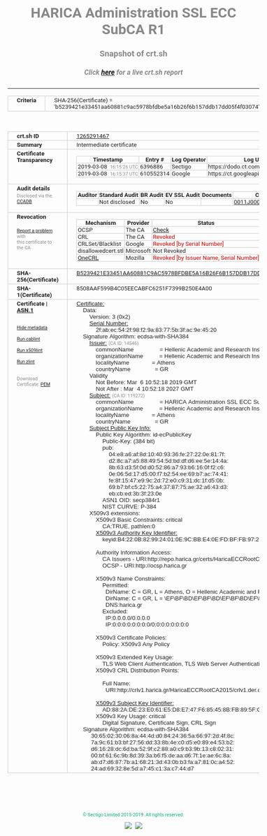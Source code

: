 # HARICA Administration SSL ECC SubCA R1
### Snapshot of crt.sh
##### Click [here](https://crt.sh/?q=B5239421E33451AA60881C9AC5978BFDBE5A16B26F6B157DDB17DD05F4F03074) for a live crt.sh report

---
<!DOCTYPE HTML PUBLIC "-//W3C//DTD HTML 4.0 Transitional//EN">
<HTML>
<HEAD>
  <META http-equiv="Content-Type" content="text/html; charset=UTF-8">
  <TITLE>crt.sh | b5239421e33451aa60881c9ac5978bfdbe5a16b26f6b157ddb17dd05f4f03074</TITLE>
  <META name="description" content="Free CT Log Certificate Search Tool from Sectigo (formerly Comodo CA)">
  <META name="keywords" content="crt.sh, CT, Certificate Transparency, Certificate Search, SSL Certificate, Sectigo, Comodo CA">
  <LINK href="//fonts.googleapis.com/css?family=Roboto+Mono|Roboto:400,400i,700,700i" rel="stylesheet">
  <STYLE type="text/css">
    a {
      white-space: nowrap;
    }
    body {
      color: #888888;
      font: 12pt Roboto, sans-serif;
      padding-top: 10px;
      text-align: center
    }
    form {
      margin: 0px
    }
    span {
      border-radius: 10px
    }
    span.heading {
      color: #888888;
      font: 12pt Roboto, sans-serif
    }
    span.title {
      background-color: #00B373;
      color: #FFFFFF;
      font: bold 18pt Roboto, sans-serif;
      padding: 0px 5px
    }
    span.text {
      color: #888888;
      font: 10pt Roboto, sans-serif
    }
    span.whiteongrey {
      background-color: #D9D9D6;
      color: #FFFFFF;
      font: bold 18pt Roboto, sans-serif;
      padding: 0px 5px
    }
    table {
      border-collapse: collapse;
      color: #222222;
      font: 10pt Roboto, sans-serif;
      margin-left: auto;
      margin-right: auto
    }
    table.options {
      border: none;
      margin-left: 10px
    }
    td, th {
      border: 1px solid #CCCCCC;
      padding: 0px 2px;
      text-align: left;
      vertical-align: top
    }
    td.outer, th.outer {
      border: 1px solid #CCCCCC;
      padding: 2px 20px;
      text-align: left
    }
    th.heading {
      color: #888888;
      font: bold italic 12pt Roboto, sans-serif;
      padding: 20px 0px 0px;
      text-align: center
    }
    th.options, td.options {
      border: none;
      vertical-align: middle
    }
    td.text {
      font: 10pt "Roboto Mono", sans-serif;
      padding: 2px 20px
    }
    td.heading {
      border: none;
      color: #888888;
      font: 12pt Roboto, sans-serif;
      padding-top: 20px;
      text-align: center
    }
    table.lint td, th {
      text-align: center
    }
    .button {
      background-color: #00B373;
      border-radius: 10px;
      color: #FFFFFF;
      font: bold 13pt Roboto, sans-serif
    }
    .copyright {
      font: 8pt Roboto, sans-serif;
      color: #00B373
    }
    .input {
      border: 1px solid #888888;
      font-weight: bold;
      text-align: center
    }
    .small {
      font: 8pt Roboto, sans-serif;
      color: #888888
    }
    .error {
      background-color: #FFDFDF;
      color: #CC0000;
      font-weight: bold
    }
    .fatal {
      background-color: #0000AA;
      color: #FFFFFF;
      font-weight: bold
    }
    .notice {
      background-color: #FFFFDF;
      color: #606000
    }
    .warning {
      background-color: #FFEFDF;
      color: #DF6000
    }
  </STYLE>
</HEAD>
<BODY>

<TABLE>
  <TR>
    <TH class="outer">Criteria</TH>
    <TD class="outer">SHA-256(Certificate) = 'b5239421e33451aa60881c9ac5978bfdbe5a16b26f6b157ddb17dd05f4f03074'</TD>
  </TR>
</TABLE>
<BR>
<TABLE>
  <TR>
    <TH class="outer">crt.sh ID</TH>
    <TD class="outer"><A href="?id=1265291467">1265291467</A></TD>
  </TR>
  <TR>
    <TH class="outer">Summary</TH>
    <TD class="outer">Intermediate certificate</TD>
  </TR>
  <TR>
    <TH class="outer">Certificate<BR>Transparency</TH>
    <TD class="outer">
<TABLE class="options" style="margin-left:0px">
  <TR>
    <TH>Timestamp</TH>
    <TH>Entry #</TH>
    <TH>Log Operator</TH>
    <TH>Log URL</TH>
  </TR>
  <TR>
    <TD>2019-03-08&nbsp; <FONT class="small">16:15:26 UTC</FONT></TD>
    <TD>6396886</TD>
    <TD>Sectigo</TD>
    <TD>https://dodo.ct.comodo.com</TD>
  </TR>
  <TR>
    <TD>2019-03-08&nbsp; <FONT class="small">16:15:37 UTC</FONT></TD>
    <TD>610552314</TD>
    <TD>Google</TD>
    <TD>https://ct.googleapis.com/rocketeer</TD>
  </TR>
</TABLE>
    </TD>
  </TR>
  <TR>
    <TH class="outer">Audit details<BR>
      <DIV class="small" style="padding-top:3px">Disclosed via the
        <A href="//ccadb-public.secure.force.com/mozilla/PublicAllIntermediateCerts" target="_blank">CCADB</A></DIV>
    </TH>
    <TD class="outer">
<TABLE class="options" style="margin-left:0px">
  <TR>
    <TH>Auditor</TH>
    <TH>Standard Audit</TH>
    <TH>BR Audit</TH>
    <TH>EV SSL Audit</TH>
    <TH>Documents</TH>
    <TH>CCADB</TH>
    <TH>Root Owner / Certificate</TH>
  </TR>
  <TR>
    <TD style="vertical-align:middle"></TD>
    <TD>Not disclosed    <TD>No    <TD>No    <TD>
    </TD>
    <TD><A href="//ccadb.force.com/0011J00001N0snGQAR" target="_blank">0011J00001N0snGQAR</A></TD>
    <TD><A href="/?id=12729857">HARICA</A></TD>
  </TR>
</TABLE>
    </TD>
  </TR>
  <TR>
    <TH class="outer">Revocation<BR><BR>
      <DIV class="small" style="padding-top:3px"><A href="?id=1265291467&opt=problemreporting">Report a problem</A> with<BR>this certificate to the CA</DIV></TH>
    <TD class="outer">
      <TABLE class="options" style="margin-left:0px">
        <TR>
          <TH>Mechanism</TH>
          <TH>Provider</TH>
          <TH>Status</TH>
          <TH>Revocation Date</TH>
          <TH>Last Observed in CRL</TH>
          <TH>Last Checked <SPAN style="color:#CC0000;vertical-align:middle;font-size:70%;font-weight:normal">(Error)</SPAN></TH>
        </TR>
        <TR>
          <TD>OCSP</TD>
          <TD>The CA</TD>
          <TD><A href="?id=1265291467&opt=ocsp">Check</A></TD>
          <TD><SPAN style="color:#888888">?</SPAN></TD>
          <TD><SPAN style="color:#888888">n/a</SPAN></TD>
          <TD><SPAN style="color:#888888">?</SPAN></TD>
        </TR>
        <TR>
          <TD>CRL</TD>
          <TD>The CA</TD>
          <TD><SPAN style="color:#CC0000">Revoked</SPAN></TD><TD>2019-03-07&nbsp; <FONT class="small">09:36:08 UTC</FONT></TD><TD>2019-05-06&nbsp; <FONT class="small">10:48:25 UTC</FONT></TD><TD>2019-12-04&nbsp; <FONT class="small">16:50:07 UTC</FONT></TD>
        </TR>
        <TR>
          <TD>CRLSet/Blacklist</TD>
          <TD>Google</TD>
          <TD><SPAN style="color:#CC0000">Revoked [by Serial Number]</SPAN></TD>
          <TD><SPAN style="color:#888888">n/a</SPAN></TD>
          <TD><SPAN style="color:#888888">n/a</SPAN></TD>
          <TD><SPAN style="color:#888888">n/a</SPAN></TD>
        </TR>
        <TR>
          <TD>disallowedcert.stl</TD>
          <TD>Microsoft</TD>
          <TD>Not Revoked</TD>
          <TD><SPAN style="color:#888888">n/a</SPAN></TD>
          <TD><SPAN style="color:#888888">n/a</SPAN></TD>
          <TD><SPAN style="color:#888888">n/a</SPAN></TD>
        </TR>
        <TR>
          <TD><A href="/mozilla-onecrl" target="_blank">OneCRL</A></TD>
          <TD>Mozilla</TD>
          <TD><SPAN style="color:#CC0000">Revoked [by Issuer Name, Serial Number]</SPAN></TD><TD><SPAN style="color:#888888">Unknown</SPAN></TD>
          <TD><SPAN style="color:#888888">n/a</SPAN></TD>
          <TD><SPAN style="color:#888888">n/a</SPAN></TD>
        </TR>
      </TABLE>
    </TD>
  </TR>
  <TR>
    <TH class="outer">SHA-256(Certificate)</TH>
    <TD class="outer"><A href="//censys.io/certificates/b5239421e33451aa60881c9ac5978bfdbe5a16b26f6b157ddb17dd05f4f03074">B5239421E33451AA60881C9AC5978BFDBE5A16B26F6B157DDB17DD05F4F03074</A></TD>
  </TR>
  <TR>
    <TH class="outer">SHA-1(Certificate)</TH>
    <TD class="outer">8508AAF599B4C05EECABFC6251F7399B250E4A00</TD>
  </TR>
  <TR>
    <TH class="outer">Certificate | <A href="?asn1=1265291467">ASN.1</A>
      <SPAN class="small"><BR>
      <BR><BR><A href="?id=1265291467&opt=nometadata">Hide metadata</A>
      <BR><BR><A href="?id=1265291467&opt=cablint">Run cablint</A>
      <BR><BR><A href="?id=1265291467&opt=x509lint">Run x509lint</A>
      <BR><BR><A href="?id=1265291467&opt=zlint">Run zlint</A>
      <BR><BR><BR>Download Certificate: <A href="?d=1265291467">PEM</A>
      </SPAN>
    </TH>
    <TD class="text"><A href="?d=1265291467">Certificate:</A><BR>&nbsp;&nbsp;&nbsp;&nbsp;Data:<BR>&nbsp;&nbsp;&nbsp;&nbsp;&nbsp;&nbsp;&nbsp;&nbsp;Version:&nbsp;3&nbsp;(0x2)<BR>&nbsp;&nbsp;&nbsp;&nbsp;&nbsp;&nbsp;&nbsp;&nbsp;<A href="?serial=2fabec542f98f29a83775b3fac9e4520">Serial&nbsp;Number:</A><BR>&nbsp;&nbsp;&nbsp;&nbsp;&nbsp;&nbsp;&nbsp;&nbsp;&nbsp;&nbsp;&nbsp;&nbsp;2f:ab:ec:54:2f:98:f2:9a:83:77:5b:3f:ac:9e:45:20<BR>&nbsp;&nbsp;&nbsp;&nbsp;Signature&nbsp;Algorithm:&nbsp;ecdsa-with-SHA384<BR>&nbsp;&nbsp;&nbsp;&nbsp;&nbsp;&nbsp;&nbsp;&nbsp;<A href="?caid=14546">Issuer:</A> <SPAN class="small">(CA ID: 14546)</SPAN><BR>&nbsp;&nbsp;&nbsp;&nbsp;&nbsp;&nbsp;&nbsp;&nbsp;&nbsp;&nbsp;&nbsp;&nbsp;commonName&nbsp;&nbsp;&nbsp;&nbsp;&nbsp;&nbsp;&nbsp;&nbsp;&nbsp;&nbsp;&nbsp;&nbsp;&nbsp;&nbsp;&nbsp;&nbsp;=&nbsp;Hellenic&nbsp;Academic&nbsp;and&nbsp;Research&nbsp;Institutions&nbsp;ECC&nbsp;RootCA&nbsp;2015<BR>&nbsp;&nbsp;&nbsp;&nbsp;&nbsp;&nbsp;&nbsp;&nbsp;&nbsp;&nbsp;&nbsp;&nbsp;organizationName&nbsp;&nbsp;&nbsp;&nbsp;&nbsp;&nbsp;&nbsp;&nbsp;&nbsp;&nbsp;=&nbsp;Hellenic&nbsp;Academic&nbsp;and&nbsp;Research&nbsp;Institutions&nbsp;Cert.&nbsp;Authority<BR>&nbsp;&nbsp;&nbsp;&nbsp;&nbsp;&nbsp;&nbsp;&nbsp;&nbsp;&nbsp;&nbsp;&nbsp;localityName&nbsp;&nbsp;&nbsp;&nbsp;&nbsp;&nbsp;&nbsp;&nbsp;&nbsp;&nbsp;&nbsp;&nbsp;&nbsp;&nbsp;=&nbsp;Athens<BR>&nbsp;&nbsp;&nbsp;&nbsp;&nbsp;&nbsp;&nbsp;&nbsp;&nbsp;&nbsp;&nbsp;&nbsp;countryName&nbsp;&nbsp;&nbsp;&nbsp;&nbsp;&nbsp;&nbsp;&nbsp;&nbsp;&nbsp;&nbsp;&nbsp;&nbsp;&nbsp;&nbsp;=&nbsp;GR<BR>&nbsp;&nbsp;&nbsp;&nbsp;&nbsp;&nbsp;&nbsp;&nbsp;Validity<BR>&nbsp;&nbsp;&nbsp;&nbsp;&nbsp;&nbsp;&nbsp;&nbsp;&nbsp;&nbsp;&nbsp;&nbsp;Not&nbsp;Before:&nbsp;Mar&nbsp;&nbsp;6&nbsp;10:52:18&nbsp;2019&nbsp;GMT<BR>&nbsp;&nbsp;&nbsp;&nbsp;&nbsp;&nbsp;&nbsp;&nbsp;&nbsp;&nbsp;&nbsp;&nbsp;Not&nbsp;After&nbsp;:&nbsp;Mar&nbsp;&nbsp;4&nbsp;10:52:18&nbsp;2027&nbsp;GMT<BR>&nbsp;&nbsp;&nbsp;&nbsp;&nbsp;&nbsp;&nbsp;&nbsp;<A href="?caid=119272">Subject:</A> <SPAN class="small">(CA ID: 119272)</SPAN><BR>&nbsp;&nbsp;&nbsp;&nbsp;&nbsp;&nbsp;&nbsp;&nbsp;&nbsp;&nbsp;&nbsp;&nbsp;commonName&nbsp;&nbsp;&nbsp;&nbsp;&nbsp;&nbsp;&nbsp;&nbsp;&nbsp;&nbsp;&nbsp;&nbsp;&nbsp;&nbsp;&nbsp;&nbsp;=&nbsp;HARICA&nbsp;Administration&nbsp;SSL&nbsp;ECC&nbsp;SubCA&nbsp;R1<BR>&nbsp;&nbsp;&nbsp;&nbsp;&nbsp;&nbsp;&nbsp;&nbsp;&nbsp;&nbsp;&nbsp;&nbsp;organizationName&nbsp;&nbsp;&nbsp;&nbsp;&nbsp;&nbsp;&nbsp;&nbsp;&nbsp;&nbsp;=&nbsp;Hellenic&nbsp;Academic&nbsp;and&nbsp;Research&nbsp;Institutions&nbsp;Cert.&nbsp;Authority<BR>&nbsp;&nbsp;&nbsp;&nbsp;&nbsp;&nbsp;&nbsp;&nbsp;&nbsp;&nbsp;&nbsp;&nbsp;localityName&nbsp;&nbsp;&nbsp;&nbsp;&nbsp;&nbsp;&nbsp;&nbsp;&nbsp;&nbsp;&nbsp;&nbsp;&nbsp;&nbsp;=&nbsp;Athens<BR>&nbsp;&nbsp;&nbsp;&nbsp;&nbsp;&nbsp;&nbsp;&nbsp;&nbsp;&nbsp;&nbsp;&nbsp;countryName&nbsp;&nbsp;&nbsp;&nbsp;&nbsp;&nbsp;&nbsp;&nbsp;&nbsp;&nbsp;&nbsp;&nbsp;&nbsp;&nbsp;&nbsp;=&nbsp;GR<BR>&nbsp;&nbsp;&nbsp;&nbsp;&nbsp;&nbsp;&nbsp;&nbsp;<A href="?spkisha256=f16e0bc9f440dc408efdf0b2c4376529064665ede0525387ae986260f87d8e09">Subject&nbsp;Public&nbsp;Key&nbsp;Info:</A><BR>&nbsp;&nbsp;&nbsp;&nbsp;&nbsp;&nbsp;&nbsp;&nbsp;&nbsp;&nbsp;&nbsp;&nbsp;Public&nbsp;Key&nbsp;Algorithm:&nbsp;id-ecPublicKey<BR>&nbsp;&nbsp;&nbsp;&nbsp;&nbsp;&nbsp;&nbsp;&nbsp;&nbsp;&nbsp;&nbsp;&nbsp;&nbsp;&nbsp;&nbsp;&nbsp;Public-Key:&nbsp;(384&nbsp;bit)<BR>&nbsp;&nbsp;&nbsp;&nbsp;&nbsp;&nbsp;&nbsp;&nbsp;&nbsp;&nbsp;&nbsp;&nbsp;&nbsp;&nbsp;&nbsp;&nbsp;pub:&nbsp;<BR>&nbsp;&nbsp;&nbsp;&nbsp;&nbsp;&nbsp;&nbsp;&nbsp;&nbsp;&nbsp;&nbsp;&nbsp;&nbsp;&nbsp;&nbsp;&nbsp;&nbsp;&nbsp;&nbsp;&nbsp;04:e8:a6:af:8d:10:40:93:36:fe:27:22:0e:81:7f:<BR>&nbsp;&nbsp;&nbsp;&nbsp;&nbsp;&nbsp;&nbsp;&nbsp;&nbsp;&nbsp;&nbsp;&nbsp;&nbsp;&nbsp;&nbsp;&nbsp;&nbsp;&nbsp;&nbsp;&nbsp;d2:8c:a7:a5:88:49:54:5d:bd:df:d6:ee:5e:14:4a:<BR>&nbsp;&nbsp;&nbsp;&nbsp;&nbsp;&nbsp;&nbsp;&nbsp;&nbsp;&nbsp;&nbsp;&nbsp;&nbsp;&nbsp;&nbsp;&nbsp;&nbsp;&nbsp;&nbsp;&nbsp;8b:63:d3:5f:0d:d0:52:86:a7:93:b6:16:0f:f2:c6:<BR>&nbsp;&nbsp;&nbsp;&nbsp;&nbsp;&nbsp;&nbsp;&nbsp;&nbsp;&nbsp;&nbsp;&nbsp;&nbsp;&nbsp;&nbsp;&nbsp;&nbsp;&nbsp;&nbsp;&nbsp;0e:06:5d:17:d5:00:f7:b2:54:ee:69:b7:ac:74:41:<BR>&nbsp;&nbsp;&nbsp;&nbsp;&nbsp;&nbsp;&nbsp;&nbsp;&nbsp;&nbsp;&nbsp;&nbsp;&nbsp;&nbsp;&nbsp;&nbsp;&nbsp;&nbsp;&nbsp;&nbsp;fe:8f:15:47:e9:9c:2d:72:e0:c9:31:dc:1f:d5:0b:<BR>&nbsp;&nbsp;&nbsp;&nbsp;&nbsp;&nbsp;&nbsp;&nbsp;&nbsp;&nbsp;&nbsp;&nbsp;&nbsp;&nbsp;&nbsp;&nbsp;&nbsp;&nbsp;&nbsp;&nbsp;69:b7:bf:c5:22:75:a4:37:87:75:ae:32:a6:43:d3:<BR>&nbsp;&nbsp;&nbsp;&nbsp;&nbsp;&nbsp;&nbsp;&nbsp;&nbsp;&nbsp;&nbsp;&nbsp;&nbsp;&nbsp;&nbsp;&nbsp;&nbsp;&nbsp;&nbsp;&nbsp;eb:cb:ed:3b:3f:23:0e<BR>&nbsp;&nbsp;&nbsp;&nbsp;&nbsp;&nbsp;&nbsp;&nbsp;&nbsp;&nbsp;&nbsp;&nbsp;&nbsp;&nbsp;&nbsp;&nbsp;ASN1&nbsp;OID:&nbsp;secp384r1<BR>&nbsp;&nbsp;&nbsp;&nbsp;&nbsp;&nbsp;&nbsp;&nbsp;&nbsp;&nbsp;&nbsp;&nbsp;&nbsp;&nbsp;&nbsp;&nbsp;NIST&nbsp;CURVE:&nbsp;P-384<BR>&nbsp;&nbsp;&nbsp;&nbsp;&nbsp;&nbsp;&nbsp;&nbsp;X509v3&nbsp;extensions:<BR>&nbsp;&nbsp;&nbsp;&nbsp;&nbsp;&nbsp;&nbsp;&nbsp;&nbsp;&nbsp;&nbsp;&nbsp;X509v3&nbsp;Basic&nbsp;Constraints:&nbsp;critical<BR>&nbsp;&nbsp;&nbsp;&nbsp;&nbsp;&nbsp;&nbsp;&nbsp;&nbsp;&nbsp;&nbsp;&nbsp;&nbsp;&nbsp;&nbsp;&nbsp;CA:TRUE,&nbsp;pathlen:0<BR>&nbsp;&nbsp;&nbsp;&nbsp;&nbsp;&nbsp;&nbsp;&nbsp;&nbsp;&nbsp;&nbsp;&nbsp;<A href="?ski=b4220b829924010e9cbbe40efdbffb972093992a">X509v3&nbsp;Authority&nbsp;Key&nbsp;Identifier:</A><BR>&nbsp;&nbsp;&nbsp;&nbsp;&nbsp;&nbsp;&nbsp;&nbsp;&nbsp;&nbsp;&nbsp;&nbsp;&nbsp;&nbsp;&nbsp;&nbsp;keyid:B4:22:0B:82:99:24:01:0E:9C:BB:E4:0E:FD:BF:FB:97:20:93:99:2A<BR><BR>&nbsp;&nbsp;&nbsp;&nbsp;&nbsp;&nbsp;&nbsp;&nbsp;&nbsp;&nbsp;&nbsp;&nbsp;Authority&nbsp;Information&nbsp;Access:&nbsp;<BR>&nbsp;&nbsp;&nbsp;&nbsp;&nbsp;&nbsp;&nbsp;&nbsp;&nbsp;&nbsp;&nbsp;&nbsp;&nbsp;&nbsp;&nbsp;&nbsp;CA&nbsp;Issuers&nbsp;-&nbsp;URI:http://repo.harica.gr/certs/HaricaECCRootCA2015.crt<BR>&nbsp;&nbsp;&nbsp;&nbsp;&nbsp;&nbsp;&nbsp;&nbsp;&nbsp;&nbsp;&nbsp;&nbsp;&nbsp;&nbsp;&nbsp;&nbsp;OCSP&nbsp;-&nbsp;URI:http://ocsp.harica.gr<BR><BR>&nbsp;&nbsp;&nbsp;&nbsp;&nbsp;&nbsp;&nbsp;&nbsp;&nbsp;&nbsp;&nbsp;&nbsp;X509v3&nbsp;Name&nbsp;Constraints:&nbsp;<BR>&nbsp;&nbsp;&nbsp;&nbsp;&nbsp;&nbsp;&nbsp;&nbsp;&nbsp;&nbsp;&nbsp;&nbsp;&nbsp;&nbsp;&nbsp;&nbsp;Permitted:<BR>&nbsp;&nbsp;&nbsp;&nbsp;&nbsp;&nbsp;&nbsp;&nbsp;&nbsp;&nbsp;&nbsp;&nbsp;&nbsp;&nbsp;&nbsp;&nbsp;&nbsp;&nbsp;DirName:&nbsp;C&nbsp;=&nbsp;GR,&nbsp;L&nbsp;=&nbsp;Athens,&nbsp;O&nbsp;=&nbsp;Hellenic&nbsp;Academic&nbsp;and&nbsp;Research&nbsp;Institutions&nbsp;Cert.&nbsp;Authority<BR>&nbsp;&nbsp;&nbsp;&nbsp;&nbsp;&nbsp;&nbsp;&nbsp;&nbsp;&nbsp;&nbsp;&nbsp;&nbsp;&nbsp;&nbsp;&nbsp;&nbsp;&nbsp;DirName:&nbsp;C&nbsp;=&nbsp;GR,&nbsp;L&nbsp;=&nbsp;\EF\BF\BD\EF\BF\BD\EF\BF\BD\EF\BF\BD\EF\BF\BD\EF\BF\BD\EF\BF\BD\EF\BF\BD\EF\BF\BD\EF\BF\BD,&nbsp;O&nbsp;=&nbsp;\EF\BF\BD\EF\BF\BD\EF\BF\BD\EF\BF\BD\EF\BF\BD\EF\BF\BD\EF\BF\BD\EF\BF\BD&nbsp;\EF\BF\BD\EF\BF\BD\EF\BF\BD\EF\BF\BD\EF\BF\BD\EF\BF\BD\EF\BF\BD\EF\BF\BD\EF\BF\BD\EF\BF\BD\EF\BF\BD\EF\BF\BD\EF\BF\BD\EF\BF\BD\EF\BF\BD\EF\BF\BD\EF\BF\BD\EF\BF\BD\EF\BF\BD\EF\BF\BD\EF\BF\BD\EF\BF\BD\EF\BF\BD\EF\BF\BD&nbsp;\EF\BF\BD\EF\BF\BD\EF\BF\BD\EF\BF\BD\EF\BF\BD\EF\BF\BD\EF\BF\BD\EF\BF\BD\EF\BF\BD\EF\BF\BD\EF\BF\BD\EF\BF\BD\EF\BF\BD\EF\BF\BD\EF\BF\BD\EF\BF\BD\EF\BF\BD\EF\BF\BD&nbsp;\EF\BF\BD\EF\BF\BD\EF\BF\BD\EF\BF\BD\EF\BF\BD\EF\BF\BD\EF\BF\BD\EF\BF\BD\EF\BF\BD\EF\BF\BD\EF\BF\BD\EF\BF\BD\EF\BF\BD\EF\BF\BD\EF\BF\BD\EF\BF\BD\EF\BF\BD\EF\BF\BD\EF\BF\BD\EF\BF\BD\EF\BF\BD\EF\BF\BD&nbsp;\EF\BF\BD\EF\BF\BD.&nbsp;\EF\BF\BD\EF\BF\BD\EF\BF\BD\EF\BF\BD\EF\BF\BD\EF\BF\BD\EF\BF\BD\EF\BF\BD\EF\BF\BD\EF\BF\BD\EF\BF\BD\EF\BF\BD\EF\BF\BD\EF\BF\BD\EF\BF\BD\EF\BF\BD\EF\BF\BD\EF\BF\BD\EF\BF\BD\EF\BF\BD\EF\BF\BD\EF\BF\BD&nbsp;\EF\BF\BD\EF\BF\BD\EF\BF\BD\EF\BF\BD\EF\BF\BD\EF\BF\BD\EF\BF\BD\EF\BF\BD\EF\BF\BD\EF\BF\BD\EF\BF\BD\EF\BF\BD\EF\BF\BD\EF\BF\BD\EF\BF\BD\EF\BF\BD\EF\BF\BD\EF\BF\BD<BR>&nbsp;&nbsp;&nbsp;&nbsp;&nbsp;&nbsp;&nbsp;&nbsp;&nbsp;&nbsp;&nbsp;&nbsp;&nbsp;&nbsp;&nbsp;&nbsp;&nbsp;&nbsp;DNS:harica.gr<BR>&nbsp;&nbsp;&nbsp;&nbsp;&nbsp;&nbsp;&nbsp;&nbsp;&nbsp;&nbsp;&nbsp;&nbsp;&nbsp;&nbsp;&nbsp;&nbsp;Excluded:<BR>&nbsp;&nbsp;&nbsp;&nbsp;&nbsp;&nbsp;&nbsp;&nbsp;&nbsp;&nbsp;&nbsp;&nbsp;&nbsp;&nbsp;&nbsp;&nbsp;&nbsp;&nbsp;IP:0.0.0.0/0.0.0.0<BR>&nbsp;&nbsp;&nbsp;&nbsp;&nbsp;&nbsp;&nbsp;&nbsp;&nbsp;&nbsp;&nbsp;&nbsp;&nbsp;&nbsp;&nbsp;&nbsp;&nbsp;&nbsp;IP:0:0:0:0:0:0:0:0/0:0:0:0:0:0:0:0<BR><BR>&nbsp;&nbsp;&nbsp;&nbsp;&nbsp;&nbsp;&nbsp;&nbsp;&nbsp;&nbsp;&nbsp;&nbsp;X509v3&nbsp;Certificate&nbsp;Policies:&nbsp;<BR>&nbsp;&nbsp;&nbsp;&nbsp;&nbsp;&nbsp;&nbsp;&nbsp;&nbsp;&nbsp;&nbsp;&nbsp;&nbsp;&nbsp;&nbsp;&nbsp;Policy:&nbsp;X509v3&nbsp;Any&nbsp;Policy<BR><BR>&nbsp;&nbsp;&nbsp;&nbsp;&nbsp;&nbsp;&nbsp;&nbsp;&nbsp;&nbsp;&nbsp;&nbsp;X509v3&nbsp;Extended&nbsp;Key&nbsp;Usage:&nbsp;<BR>&nbsp;&nbsp;&nbsp;&nbsp;&nbsp;&nbsp;&nbsp;&nbsp;&nbsp;&nbsp;&nbsp;&nbsp;&nbsp;&nbsp;&nbsp;&nbsp;TLS&nbsp;Web&nbsp;Client&nbsp;Authentication,&nbsp;TLS&nbsp;Web&nbsp;Server&nbsp;Authentication<BR>&nbsp;&nbsp;&nbsp;&nbsp;&nbsp;&nbsp;&nbsp;&nbsp;&nbsp;&nbsp;&nbsp;&nbsp;X509v3&nbsp;CRL&nbsp;Distribution&nbsp;Points:&nbsp;<BR><BR>&nbsp;&nbsp;&nbsp;&nbsp;&nbsp;&nbsp;&nbsp;&nbsp;&nbsp;&nbsp;&nbsp;&nbsp;&nbsp;&nbsp;&nbsp;&nbsp;Full&nbsp;Name:<BR>&nbsp;&nbsp;&nbsp;&nbsp;&nbsp;&nbsp;&nbsp;&nbsp;&nbsp;&nbsp;&nbsp;&nbsp;&nbsp;&nbsp;&nbsp;&nbsp;&nbsp;&nbsp;URI:http://crlv1.harica.gr/HaricaECCRootCA2015/crlv1.der.crl<BR><BR>&nbsp;&nbsp;&nbsp;&nbsp;&nbsp;&nbsp;&nbsp;&nbsp;&nbsp;&nbsp;&nbsp;&nbsp;<A href="?ski=ad882ade23e061e5d8e747f685458bfb895fc158">X509v3&nbsp;Subject&nbsp;Key&nbsp;Identifier:</A><BR>&nbsp;&nbsp;&nbsp;&nbsp;&nbsp;&nbsp;&nbsp;&nbsp;&nbsp;&nbsp;&nbsp;&nbsp;&nbsp;&nbsp;&nbsp;&nbsp;AD:88:2A:DE:23:E0:61:E5:D8:E7:47:F6:85:45:8B:FB:89:5F:C1:58<BR>&nbsp;&nbsp;&nbsp;&nbsp;&nbsp;&nbsp;&nbsp;&nbsp;&nbsp;&nbsp;&nbsp;&nbsp;X509v3&nbsp;Key&nbsp;Usage:&nbsp;critical<BR>&nbsp;&nbsp;&nbsp;&nbsp;&nbsp;&nbsp;&nbsp;&nbsp;&nbsp;&nbsp;&nbsp;&nbsp;&nbsp;&nbsp;&nbsp;&nbsp;Digital&nbsp;Signature,&nbsp;Certificate&nbsp;Sign,&nbsp;CRL&nbsp;Sign<BR>&nbsp;&nbsp;&nbsp;&nbsp;Signature&nbsp;Algorithm:&nbsp;ecdsa-with-SHA384<BR>&nbsp;&nbsp;&nbsp;&nbsp;&nbsp;&nbsp;&nbsp;&nbsp;&nbsp;30:65:02:30:06:8a:44:4d:d0:84:24:36:5a:66:97:2d:4f:8c:<BR>&nbsp;&nbsp;&nbsp;&nbsp;&nbsp;&nbsp;&nbsp;&nbsp;&nbsp;7a:9c:61:b3:bf:27:56:dd:33:8b:4e:c0:d5:e0:89:e4:53:b2:<BR>&nbsp;&nbsp;&nbsp;&nbsp;&nbsp;&nbsp;&nbsp;&nbsp;&nbsp;d6:16:28:dc:6d:ba:52:9f:c2:88:a0:c9:b3:9b:13:c8:02:31:<BR>&nbsp;&nbsp;&nbsp;&nbsp;&nbsp;&nbsp;&nbsp;&nbsp;&nbsp;00:bf:61:6c:9b:8d:39:3a:b6:f5:de:aa:d6:7f:1e:ae:6c:8a:<BR>&nbsp;&nbsp;&nbsp;&nbsp;&nbsp;&nbsp;&nbsp;&nbsp;&nbsp;ab:d7:d6:87:7b:a1:68:21:3d:43:0b:b3:fa:a7:81:0c:a4:52:<BR>&nbsp;&nbsp;&nbsp;&nbsp;&nbsp;&nbsp;&nbsp;&nbsp;&nbsp;24:ad:69:32:8e:5d:a7:45:c1:3a:c7:44:d7<BR>    </TD>
  </TR>
</TABLE>

  <BR><BR><BR>

  <P class="copyright">&copy; Sectigo Limited 2015-2019. All rights reserved.</P>
  <DIV>
    <A href="https://sectigo.com/"><IMG src="/sectigo_s.png"></A>
    &nbsp;<A href="https://github.com/crtsh"><IMG src="/GitHub-Mark-32px.png"></A>
  </DIV>
</BODY>
</HTML>
